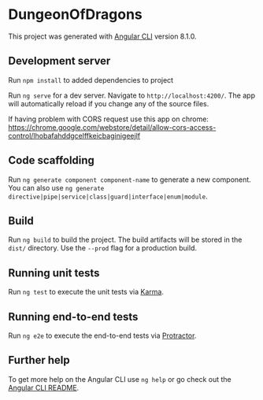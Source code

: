# DungeonOfDragons

This project was generated with [Angular CLI](https://github.com/angular/angular-cli) version 8.1.0.

## Development server

Run `npm install` to added dependencies to project

Run `ng serve` for a dev server. Navigate to `http://localhost:4200/`. The app will automatically reload if you change any of the source files.

If having problem with CORS request use this app on chrome: https://chrome.google.com/webstore/detail/allow-cors-access-control/lhobafahddgcelffkeicbaginigeejlf

## Code scaffolding

Run `ng generate component component-name` to generate a new component. You can also use `ng generate directive|pipe|service|class|guard|interface|enum|module`.

## Build

Run `ng build` to build the project. The build artifacts will be stored in the `dist/` directory. Use the `--prod` flag for a production build.

## Running unit tests

Run `ng test` to execute the unit tests via [Karma](https://karma-runner.github.io).

## Running end-to-end tests

Run `ng e2e` to execute the end-to-end tests via [Protractor](http://www.protractortest.org/).

## Further help

To get more help on the Angular CLI use `ng help` or go check out the [Angular CLI README](https://github.com/angular/angular-cli/blob/master/README.md).
